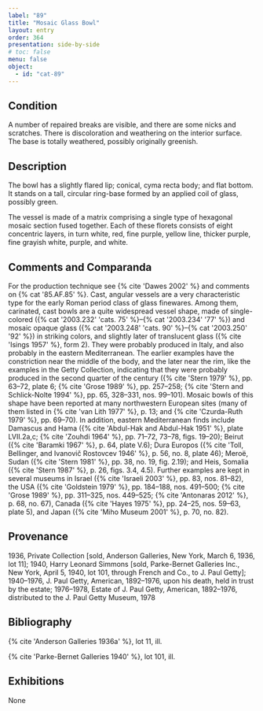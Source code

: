```yaml
---
label: "89"
title: "Mosaic Glass Bowl"
layout: entry
order: 364
presentation: side-by-side
# toc: false
menu: false
object:
  - id: "cat-89"
---
```


## Condition

A number of repaired breaks are visible, and there are some nicks and scratches. There is discoloration and weathering on the interior surface. The base is totally weathered, possibly originally greenish.

## Description

The bowl has a slightly flared lip; conical, cyma recta body; and flat bottom. It stands on a tall, circular ring-base formed by an applied coil of glass, possibly green.

The vessel is made of a matrix comprising a single type of hexagonal mosaic section fused together. Each of these florets consists of eight concentric layers, in turn white, red, fine purple, yellow line, thicker purple, fine grayish white, purple, and white.

## Comments and Comparanda

For the production technique see {% cite 'Dawes 2002' %} and comments on {% cat '85.AF.85' %}. Cast, angular vessels are a very characteristic type for the early Roman period class of glass finewares. Among them, carinated, cast bowls are a quite widespread vessel shape, made of single-colored ({% cat '2003.232' 'cats. 75' %}–{% cat '2003.234' '77' %}) and mosaic opaque glass ({% cat '2003.248' 'cats. 90' %}–{% cat '2003.250' '92' %}) in striking colors, and slightly later of translucent glass ({% cite 'Isings 1957' %}, form 2). They were probably produced in Italy, and also probably in the eastern Mediterranean. The earlier examples have the constriction near the middle of the body, and the later near the rim, like the examples in the Getty Collection, indicating that they were probably produced in the second quarter of the century ({% cite 'Stern 1979' %}, pp. 63–72, plate 6; {% cite 'Grose 1989' %}, pp. 257–258; {% cite 'Stern and Schlick-Nolte 1994' %}, pp. 65, 328–331, nos. 99–101). Mosaic bowls of this shape have been reported at many northwestern European sites (many of them listed in {% cite 'van Lith 1977' %}, p. 13; and {% cite 'Czurda-Ruth 1979' %}, pp. 69–70). In addition, eastern Mediterranean finds include Damascus and Hama ({% cite 'Abdul-Hak and Abdul-Hak 1951' %}, plate LVII.2a,c; {% cite 'Zouhdi 1964' %}, pp. 71–72, 73–78, figs. 19–20); Beirut ({% cite 'Baramki 1967' %}, p. 64, plate V.6); Dura Europos ({% cite 'Toll, Bellinger, and Ivanovič Rostovcev 1946' %}, p. 56, no. 8, plate 46); Meroë, Sudan ({% cite 'Stern 1981' %}, pp. 38, no. 19, fig. 2.19); and Heis, Somalia ({% cite 'Stern 1987' %}, p. 26, figs. 3.4, 4.5). Further examples are kept in several museums in Israel ({% cite 'Israeli 2003' %}, pp. 83, nos. 81–82), the USA ({% cite 'Goldstein 1979' %}, pp. 184–188, nos. 491–500; {% cite 'Grose 1989' %}, pp. 311–325, nos. 449–525; {% cite 'Antonaras 2012' %}, p. 68, no. 67), Canada ({% cite 'Hayes 1975' %}, pp. 24–25, nos. 59–63, plate 5), and Japan ({% cite 'Miho Museum 2001' %}, p. 70, no. 82).

## Provenance

1936, Private Collection [sold, Anderson Galleries, New York, March 6, 1936, lot 11]; 1940, Harry Leonard Simmons [sold, Parke-Bernet Galleries Inc., New York, April 5, 1940, lot 101, through French and Co., to J. Paul Getty]; 1940–1976, J. Paul Getty, American, 1892–1976, upon his death, held in trust by the estate; 1976–1978, Estate of J. Paul Getty, American, 1892–1976, distributed to the J. Paul Getty Museum, 1978

## Bibliography

{% cite 'Anderson Galleries 1936a' %}, lot 11, ill.

{% cite 'Parke-Bernet Galleries 1940' %}, lot 101, ill.

## Exhibitions

None